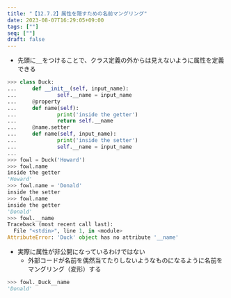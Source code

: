```yaml
---
title: "【12.7.2】属性を隠すための名前マングリング"
date: 2023-08-07T16:29:05+09:00
tags: [""]
seq: [""]
draft: false
---
```


- 先頭に`__`をつけることで、クラス定義の外からは見えないように属性を定義できる

```python
>>> class Duck:
...     def __init__(self, input_name):
...             self.__name = input_name
...     @property
...     def name(self):
...             print('inside the getter')
...             return self.__name
...     @name.setter
...     def name(self, input_name):
...             print('inside the setter')
...             self.__name = input_name
...
>>> fowl = Duck('Howard')
>>> fowl.name
inside the getter
'Howard'
>>> fowl.name = 'Donald'
inside the setter
>>> fowl.name
inside the getter
'Donald'
>>> fowl.__name
Traceback (most recent call last):
  File "<stdin>", line 1, in <module>
AttributeError: 'Duck' object has no attribute '__name'
```

- 実際に属性が非公開になっているわけではない
  - 外部コードが名前を偶然当てたりしないようなものになるように名前をマングリング（変形）する

```python
>>> fowl._Duck__name
'Donald'
```
